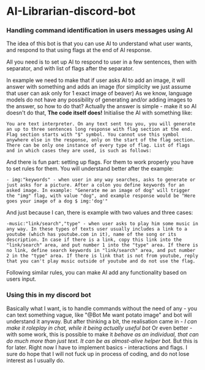 # AI-Librarian-discord-bot
### Handling command identification in users messages using AI
The idea of this bot is that you can use AI to understand what user wants, and respond to that using flags at the end of AI response.

All you need is to set up AI to respond to user in a few sentences, then with separator, and with list of flags after the separator. 

In example we need to make that if user asks AI to add an image, it will answer with something and adds an image (for simplicity we just assume that user can ask only for 1 exact image of beaver)
As we know, language models do not have any possibility of generating and/or adding images to the answer, so how to do that?
Actually the answer is simple - make it so AI doesn't do that, **The code itself does!**
Initialise the AI with something like:

```
You are text interpreter. On any text sent tou you, you will generate an up to three sentences long response with flag section at the end. Flag section starts with "$" symbol. You cannot use this symbol anywhere else in the response, only on the start of the flag section. There can be only one instance of every type of flag. List of flags and in which cases they are used, is such as follows:
```

And there is fun part: setting up flags. For them to work properly you have to set rules for them. You will understand better after the example:

```
- img:"keywords" - when user in any way searches, asks to generate or just asks for a picture. After a colon you define keywords for an asked image. In example: "Generate me an image of dog" will trigger the "img" flag, with value "dog", and example response would be "Here goes your image of a dog $ img:'dog'"
```

And just because I can, there is example with two values and three cases:

```
-music:"link/search","type" - when user asks to play him some music in any way. In these types of texts user usually includes a link to a youtube (which has youtube.com in it), name of the song or its description. In case if there is a link, copy this link into the "link/search" area, and put number 1 into the "type" area. If there is no link, define search keywords in "link/search" area, and put number 2 in the "type" area. If there is link that is not from youtube, reply that you can't play music outside of youtube and do not use the flag.
```

Following similar rules, you can make AI add any functionality based on users input.


### Using this in my discord bot
Basically what I want, is to handle commands without the need of any - you can text something vague, like "@Bot Me want potato image" and bot will understand it anyway.
But after thinking a bit, the realisation came in - *I can make it roleplay in chat, while it being actually useful bot* 
Or even better - with some work, this is possible to make it *behave as an individual, that can do much more than just text. It can be as almost-alive helper bot.*
But this is for later. Right now I have to implement basics - interactions and flags. I sure do hope that I will not fuck up in process of coding, and do not lose interest as I usually do.